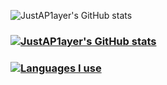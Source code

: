 ![JustAP1ayer's GitHub stats](https://github-readme-stats.vercel.app/api?username=JustAP1ayer&show_icons=true&theme=tokyonight)
### [![JustAP1ayer's GitHub stats](https://github-readme-stats.vercel.app/api?username=JustAP1ayer)](https://github.com/anuraghazra/github-readme-stats)
### [![Languages I use](https://github-readme-stats.vercel.app/api/top-langs/?username=JustAP1ayer)](https://github.com/anuraghazra/github-readme-stats)

<!--
**JustAP1ayer/JustAP1ayer** is a ✨ _special_ ✨ repository because its `README.md` (this file) appears on your GitHub profile.

Here are some ideas to get you started:

- 🔭 I’m currently working on ...
- 🌱 I’m currently learning ...
- 👯 I’m looking to collaborate on ...
- 🤔 I’m looking for help with ...
- 💬 Ask me about ...
- 📫 How to reach me: ...
- 😄 Pronouns: ...
- ⚡ Fun fact: ...
-->

